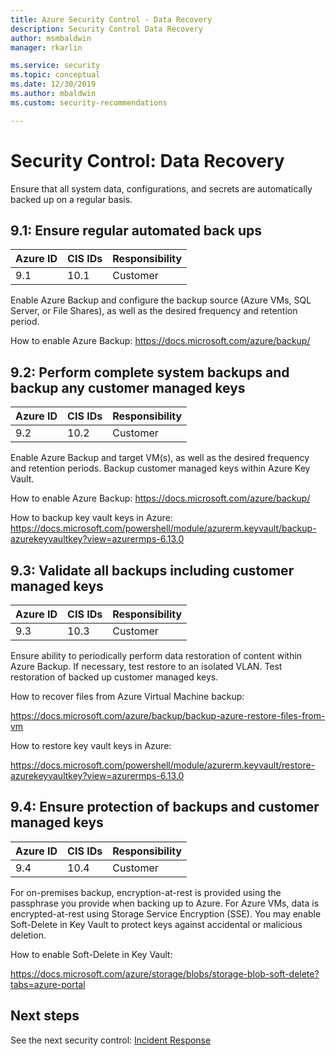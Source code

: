 ```yaml
---
title: Azure Security Control - Data Recovery
description: Security Control Data Recovery
author: msmbaldwin
manager: rkarlin

ms.service: security
ms.topic: conceptual
ms.date: 12/30/2019
ms.author: mbaldwin
ms.custom: security-recommendations

---
```


# Security Control: Data Recovery

Ensure that all system data, configurations, and secrets are automatically backed up on a regular basis.

## 9.1: Ensure regular automated back ups

| Azure ID | CIS IDs | Responsibility |
|--|--|--|
| 9.1 | 10.1 | Customer |

Enable Azure Backup and configure the backup source (Azure VMs, SQL Server, or File Shares), as well as the desired frequency and retention period.

How to enable Azure Backup:
https://docs.microsoft.com/azure/backup/

## 9.2: Perform complete system backups and backup any customer managed keys

| Azure ID | CIS IDs | Responsibility |
|--|--|--|
| 9.2 | 10.2 | Customer |

Enable Azure Backup and target VM(s), as well as the desired frequency and retention periods. Backup customer managed keys within Azure Key Vault.

How to enable Azure Backup:
https://docs.microsoft.com/azure/backup/

How to backup key vault keys in Azure:
https://docs.microsoft.com/powershell/module/azurerm.keyvault/backup-azurekeyvaultkey?view=azurermps-6.13.0

## 9.3: Validate all backups including customer managed keys

| Azure ID | CIS IDs | Responsibility |
|--|--|--|
| 9.3 | 10.3 | Customer |

Ensure ability to periodically perform data restoration of content within Azure Backup. If necessary, test restore to an isolated VLAN. Test restoration of backed up customer managed keys.

How to recover files from Azure Virtual Machine backup:

https://docs.microsoft.com/azure/backup/backup-azure-restore-files-from-vm

How to restore key vault keys in Azure:

https://docs.microsoft.com/powershell/module/azurerm.keyvault/restore-azurekeyvaultkey?view=azurermps-6.13.0

## 9.4: Ensure protection of backups and customer managed keys

| Azure ID | CIS IDs | Responsibility |
|--|--|--|
| 9.4 | 10.4 | Customer |

For on-premises backup, encryption-at-rest is provided using the passphrase you provide when backing up to Azure. For Azure VMs, data is encrypted-at-rest using Storage Service Encryption (SSE). You may enable Soft-Delete in Key Vault to protect keys against accidental or malicious deletion.

How to enable Soft-Delete in Key Vault:

https://docs.microsoft.com/azure/storage/blobs/storage-blob-soft-delete?tabs=azure-portal

## Next steps

See the next security control: [Incident Response](security-control-incident-response.md)
